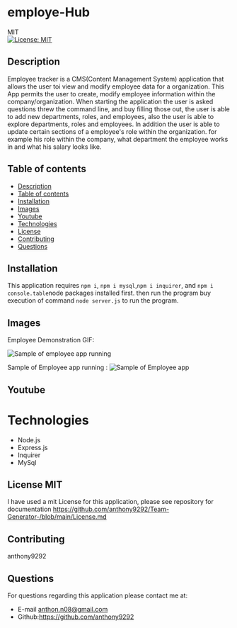 # employe-Hub
MIT<br>[![License: MIT](https://img.shields.io/badge/License-MIT-yellow.svg)](https://opensource.org/licenses/MIT)

## Description
  Employee tracker is a CMS(Content Management System) application that allows the user toi view and modify employee data for a organization. 
  This App permits the user to  create, modify employee information within the company/organization. When starting the application the user is 
  asked questions threw the command line, and buy filling those out, the user is able to add new departments, roles, and employees, also the user is 
  able to explore departments, roles and employees. In addition the user is able to update certain sections of a employee's role within the organization. for example his role within the company, what department the employee works in and what his salary looks like. 
  ## Table of contents
  - [Description](#description)
  - [Table of contents](#table-of-contents)
  - [Installation](#installation)
  - [Images](#images)
  - [Youtube](#youtube)
  - [Technologies](#technologies)
  - [License](#license)
  - [Contributing](#contributing)
  - [Questions](#questions)

## Installation
 This application requires `npm i`, `npm i mysql`,`npm i inquirer`, and `npm i console.table`node packages installed first. then run the program buy execution of command `node server.js` to run the program.

## Images 
Employee Demonstration GIF: 

![Sample of employee app running]()

Sample of Employee app running : 
![Sample of Employee app]()

## Youtube 

# Technologies 
- Node.js
- Express.js
- Inquirer
- MySql

## License MIT
I have used a mit License for this application, please see repository for documentation <https://github.com/anthony9292/Team-Generator-/blob/main/License.md>

## Contributing
   anthony9292

## Questions
For questions regarding this application please contact me at:
- E-mail anthon.n08@gmail.com 
- Github:<https://github.com/anthony9292>

    
